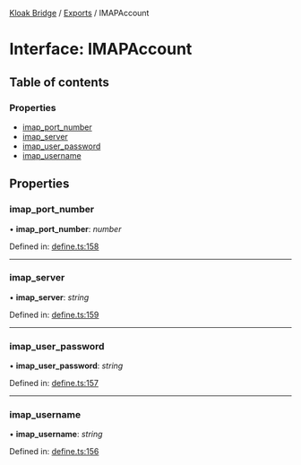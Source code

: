 [Kloak Bridge](../README.md) / [Exports](../modules.md) / IMAPAccount

# Interface: IMAPAccount

## Table of contents

### Properties

- [imap\_port\_number](imapaccount.md#imap_port_number)
- [imap\_server](imapaccount.md#imap_server)
- [imap\_user\_password](imapaccount.md#imap_user_password)
- [imap\_username](imapaccount.md#imap_username)

## Properties

### imap\_port\_number

• **imap\_port\_number**: *number*

Defined in: [define.ts:158](https://github.com/CoNET-project/kloak-bridge/blob/6df6a68/src/define.ts#L158)

___

### imap\_server

• **imap\_server**: *string*

Defined in: [define.ts:159](https://github.com/CoNET-project/kloak-bridge/blob/6df6a68/src/define.ts#L159)

___

### imap\_user\_password

• **imap\_user\_password**: *string*

Defined in: [define.ts:157](https://github.com/CoNET-project/kloak-bridge/blob/6df6a68/src/define.ts#L157)

___

### imap\_username

• **imap\_username**: *string*

Defined in: [define.ts:156](https://github.com/CoNET-project/kloak-bridge/blob/6df6a68/src/define.ts#L156)
